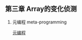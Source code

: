 ## 第三章 Array的变化侦测

1. 元编程 meta-programming

   [元编程](https://zh.wikipedia.org/wiki/%E5%85%83%E7%BC%96%E7%A8%8B)

